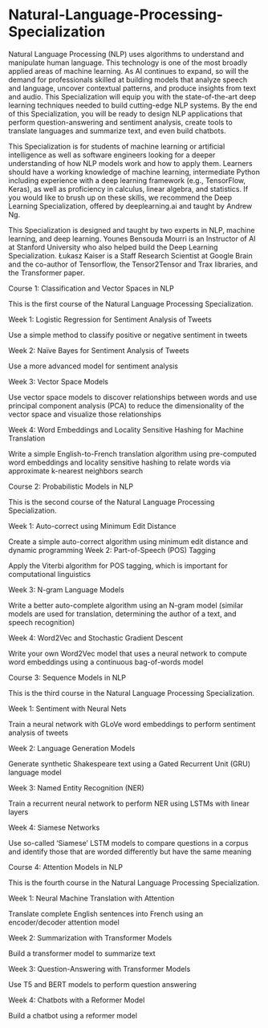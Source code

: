 # Natural-Language-Processing-Specialization
Natural Language Processing (NLP) uses algorithms to understand and manipulate human language. This technology is one of the most broadly applied areas of machine learning. As AI continues to expand, so will the demand for professionals skilled at building models that analyze speech and language, uncover contextual patterns, and produce insights from text and audio. This Specialization will equip you with the state-of-the-art deep learning techniques needed to build cutting-edge NLP systems. By the end of this Specialization, you will be ready to design NLP applications that perform question-answering and sentiment analysis, create tools to translate languages and summarize text, and even build chatbots.

This Specialization is for students of machine learning or artificial intelligence as well as software engineers looking for a deeper understanding of how NLP models work and how to apply them. Learners should have a working knowledge of machine learning, intermediate Python including experience with a deep learning framework (e.g., TensorFlow, Keras), as well as proficiency in calculus, linear algebra, and statistics. If you would like to brush up on these skills, we recommend the Deep Learning Specialization, offered by deeplearning.ai and taught by Andrew Ng.

This Specialization is designed and taught by two experts in NLP, machine learning, and deep learning. Younes Bensouda Mourri is an Instructor of AI at Stanford University who also helped build the Deep Learning Specialization. Łukasz Kaiser is a Staff Research Scientist at Google Brain and the co-author of Tensorflow, the Tensor2Tensor and Trax libraries, and the Transformer paper.

Course 1: Classification and Vector Spaces in NLP

This is the first course of the Natural Language Processing Specialization.

Week 1: Logistic Regression for Sentiment Analysis of Tweets

Use a simple method to classify positive or negative sentiment in tweets

Week 2: Naïve Bayes for Sentiment Analysis of Tweets

Use a more advanced model for sentiment analysis

Week 3: Vector Space Models

Use vector space models to discover relationships between words and use principal component analysis (PCA) to reduce the dimensionality of the vector space and visualize those relationships

Week 4: Word Embeddings and Locality Sensitive Hashing for Machine Translation

Write a simple English-to-French translation algorithm using pre-computed word embeddings and locality sensitive hashing to relate words via approximate k-nearest neighbors search


Course 2: Probabilistic Models in NLP

This is the second course of the Natural Language Processing Specialization.

Week 1: Auto-correct using Minimum Edit Distance

Create a simple auto-correct algorithm using minimum edit distance and dynamic programming
Week 2: Part-of-Speech (POS) Tagging


Apply the Viterbi algorithm for POS tagging, which is important for computational linguistics

Week 3: N-gram Language Models


Write a better auto-complete algorithm using an N-gram model (similar models are used for translation, determining the author of a text, and speech recognition)

Week 4: Word2Vec and Stochastic Gradient Descent

Write your own Word2Vec model that uses a neural network to compute word embeddings using a continuous bag-of-words model

Course 3: Sequence Models in NLP

This is the third course in the Natural Language Processing Specialization.

Week 1: Sentiment with Neural Nets

Train a neural network with GLoVe word embeddings to perform sentiment analysis of tweets

Week 2: Language Generation Models

Generate synthetic Shakespeare text using a Gated Recurrent Unit (GRU) language model

Week 3: Named Entity Recognition (NER)

Train a recurrent neural network to perform NER using LSTMs with linear layers

Week 4: Siamese Networks

Use so-called ‘Siamese’ LSTM models to compare questions in a corpus and identify those that are worded differently but have the same meaning

Course 4: Attention Models in NLP

This is the fourth course in the Natural Language Processing Specialization.

Week 1: Neural Machine Translation with Attention

Translate complete English sentences into French using an encoder/decoder attention model

Week 2: Summarization with Transformer Models

Build a transformer model to summarize text

Week 3: Question-Answering with Transformer Models

Use T5 and BERT models to perform question answering

Week 4: Chatbots with a Reformer Model

Build a chatbot using a reformer model
